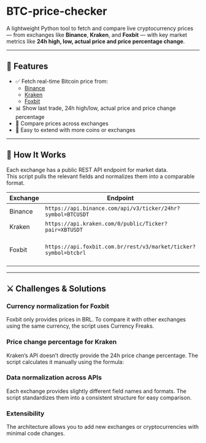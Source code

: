 # BTC-price-checker

A lightweight Python tool to fetch and compare live cryptocurrency prices — from exchanges like **Binance**, **Kraken**, and **Foxbit** — with key market metrics like **24h high, low, actual price and price percentage change**.

---

## 🚀 Features

- ✅ Fetch real-time Bitcoin price from:
  - [Binance](https://api.binance.com/)
  - [Kraken](https://api.kraken.com/)
  - [Foxbit](https://foxbit.com.br/)
- 📊 Show last trade, 24h high/low, actual price and price change percentage
- 💱 Compare prices across exchanges
- 🧩 Easy to extend with more coins or exchanges

---

## 🧠 How It Works

Each exchange has a public REST API endpoint for market data.  
This script pulls the relevant fields and normalizes them into a comparable format.

| Exchange | Endpoint | Data |
|-----------|-----------|------|
| Binance | `https://api.binance.com/api/v3/ticker/24hr?symbol=BTCUSDT` | `lastPrice`, `highPrice`, `lowPrice`, `priceChangePercent` |
| Kraken | `https://api.kraken.com/0/public/Ticker?pair=XBTUSDT` | `c[0]`, `h[1]`, `l[1]` |
| Foxbit | `https://api.foxbit.com.br/rest/v3/market/ticker?symbol=btcbrl` | `last_trade.price`, `rolling_24h.high`, `rolling_24h.low`, `rolling_24h.price_change_percent` |

---

## ⚔️ Challenges & Solutions

### Currency normalization for Foxbit
Foxbit only provides prices in BRL. To compare it with other exchanges using the same currency, the script uses Currency Freaks.

### Price change percentage for Kraken
Kraken’s API doesn’t directly provide the 24h price change percentage. The script calculates it manually using the formula:

### Data normalization across APIs
Each exchange provides slightly different field names and formats. The script standardizes them into a consistent structure for easy comparison.

### Extensibility
The architecture allows you to add new exchanges or cryptocurrencies with minimal code changes.

